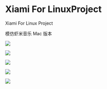 Xiami For LinuxProject
=======================

Xiami For Linux Project

模仿虾米音乐 Mac 版本

![](https://github.com/harry159821/XiamiForLinuxProject/raw/master/Shot.png)

![](https://github.com/harry159821/XiamiForLinuxProject/raw/master/shot/001.png)

![](https://github.com/harry159821/XiamiForLinuxProject/raw/master/shot/002.png)

![](https://github.com/harry159821/XiamiForLinuxProject/raw/master/shot/003.png)

![](https://github.com/harry159821/XiamiForLinuxProject/raw/master/shot/login.gif)

